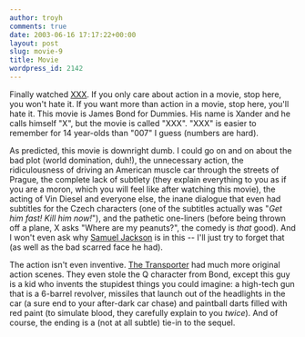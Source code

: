 ```yaml
---
author: troyh
comments: true
date: 2003-06-16 17:17:22+00:00
layout: post
slug: movie-9
title: Movie
wordpress_id: 2142
---
```


Finally watched [XXX](http://www.sonypictures.com/movies/triplex/). If you only care about action in a movie, stop here, you won't hate it. If you want more than action in a movie, stop here, you'll hate it. This movie is James Bond for Dummies. His name is Xander and he calls himself "X", but the movie is called "XXX". "XXX" is easier to remember for 14 year-olds than "007" I guess (numbers are hard).

As predicted, this movie is downright dumb. I could go on and on about the bad plot (world domination, duh!), the unnecessary action, the ridiculousness of driving an American muscle car through the streets of Prague, the complete lack of subtlety (they explain everything to you as if you are a moron, which you will feel like after watching this movie), the acting of Vin Diesel and everyone else, the inane dialogue that even had subtitles for the Czech characters (one of the subtitles actually was "_Get him fast! Kill him now!_"), and the pathetic one-liners (before being thrown off a plane, X asks "Where are my peanuts?", the comedy is _that_ good). And I won't even ask why [Samuel Jackson](http://www.imdb.com/Name?Jackson,+Samuel+L.) is in this -- I'll just try to forget that (as well as the bad scarred face he had).

The action isn't even inventive. [The Transporter](/archives/2003/06/001468.php) had much more original action scenes. They even stole the Q character from Bond, except this guy is a kid who invents the stupidest things you could imagine: a high-tech gun that is a 6-barrel revolver, missiles that launch out of the headlights in the car (a sure end to your after-dark car chase) and paintball darts filled with red paint (to simulate blood, they carefully explain to you _twice_). And of course, the ending is a (not at all subtle) tie-in to the sequel.
